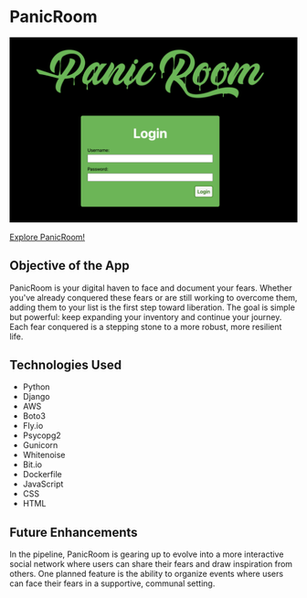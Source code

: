 # PanicRoom

![image](/main_app/static/images/signin.png)

[Explore PanicRoom!](https://panicroom.fly.dev/)

## Objective of the App

PanicRoom is your digital haven to face and document your fears. Whether you've already conquered these fears or are still working to overcome them, adding them to your list is the first step toward liberation. The goal is simple but powerful: keep expanding your inventory and continue your journey. Each fear conquered is a stepping stone to a more robust, more resilient life.

## Technologies Used
- Python
- Django
- AWS
- Boto3
- Fly.io
- Psycopg2
- Gunicorn
- Whitenoise
- Bit.io
- Dockerfile
- JavaScript
- CSS
- HTML

## Future Enhancements

In the pipeline, PanicRoom is gearing up to evolve into a more interactive social network where users can share their fears and draw inspiration from others. One planned feature is the ability to organize events where users can face their fears in a supportive, communal setting.